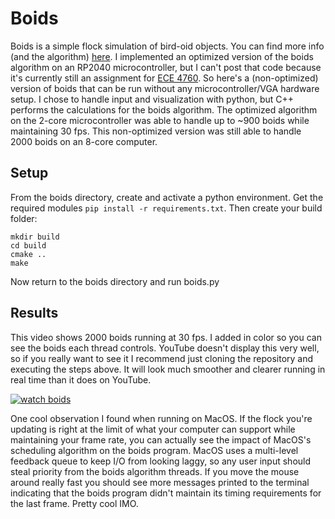 # Boids
Boids is a simple flock simulation of bird-oid objects. You can find more info (and the algorithm) [here](https://vanhunteradams.com/Pico/Animal_Movement/Boids_Lab.html). I implemented an optimized version of the boids algorithm on an RP2040 microcontroller, but I can't post that code because it's currently still an assignment for [ECE 4760](https://ece4760.github.io/). So here's a (non-optimized) version of boids that can be run without any microcontroller/VGA hardware setup. I chose to handle input and visualization with python, but C++ performs the calculations for the boids algorithm. The optimized algorithm on the 2-core microcontroller was able to handle up to ~900 boids while maintaining 30 fps. This non-optimized version was still able to handle 2000 boids on an 8-core computer. 
## Setup

From the boids directory, create and activate a python environment. Get the required modules ```pip install -r requirements.txt```. Then create your build folder:
```
mkdir build
cd build
cmake ..
make
```
Now return to the boids directory and run boids.py

## Results
This video shows 2000 boids running at 30 fps. I added in color so you can see the boids each thread controls. YouTube doesn't display this very well, so if you really want to see it I recommend just cloning the repository and executing the steps above. It will look much smoother and clearer running in real time than it does on YouTube.

[![watch boids](https://img.youtube.com/vi/FF8Y4yHtews/0.jpg)](https://youtu.be/FF8Y4yHtews)

One cool observation I found when running on MacOS. If the flock you're updating is right at the limit of what your computer can support while maintaining your frame rate, you can actually see the impact of MacOS's scheduling algorithm on the boids program. MacOS uses a multi-level feedback queue to keep I/O from looking laggy, so any user input should steal priority from the boids algorithm threads. If you move the mouse around really fast you should see more messages printed to the terminal indicating that the boids program didn't maintain its timing requirements for the last frame. Pretty cool IMO. 
